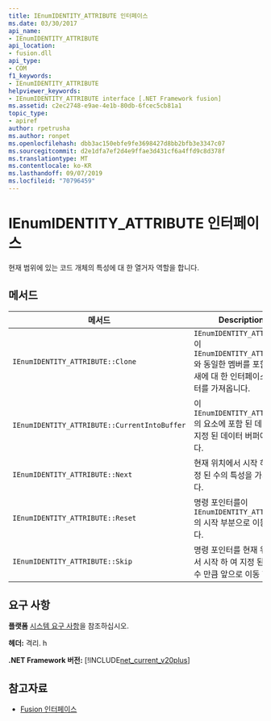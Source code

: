 ```yaml
---
title: IEnumIDENTITY_ATTRIBUTE 인터페이스
ms.date: 03/30/2017
api_name:
- IEnumIDENTITY_ATTRIBUTE
api_location:
- fusion.dll
api_type:
- COM
f1_keywords:
- IEnumIDENTITY_ATTRIBUTE
helpviewer_keywords:
- IEnumIDENTITY_ATTRIBUTE interface [.NET Framework fusion]
ms.assetid: c2ec2748-e9ae-4e1b-80db-6fcec5cb81a1
topic_type:
- apiref
author: rpetrusha
ms.author: ronpet
ms.openlocfilehash: dbb3ac150ebfe9fe3698427d8bb2bfb3e3347c07
ms.sourcegitcommit: d2e1dfa7ef2d4e9ffae3d431cf6a4ffd9c8d378f
ms.translationtype: MT
ms.contentlocale: ko-KR
ms.lasthandoff: 09/07/2019
ms.locfileid: "70796459"
---
```

# <a name="ienumidentity_attribute-interface"></a>IEnumIDENTITY_ATTRIBUTE 인터페이스
현재 범위에 있는 코드 개체의 특성에 대 한 열거자 역할을 합니다.  
  
## <a name="methods"></a>메서드  
  
|메서드|Description|  
|------------|-----------------|  
|`IEnumIDENTITY_ATTRIBUTE::Clone`|`IEnumIDENTITY_ATTRIBUTE` 이`IEnumIDENTITY_ATTRIBUTE`와 동일한 멤버를 포함 하는 새에 대 한 인터페이스 포인터를 가져옵니다.|  
|`IEnumIDENTITY_ATTRIBUTE::CurrentIntoBuffer`|이 `IEnumIDENTITY_ATTRIBUTE` 의 요소에 포함 된 데이터를 지정 된 데이터 버퍼에 씁니다.|  
|`IEnumIDENTITY_ATTRIBUTE::Next`|현재 위치에서 시작 하 여 지정 된 수의 특성을 가져옵니다.|  
|`IEnumIDENTITY_ATTRIBUTE::Reset`|명령 포인터를이 `IEnumIDENTITY_ATTRIBUTE`의 시작 부분으로 이동 합니다.|  
|`IEnumIDENTITY_ATTRIBUTE::Skip`|명령 포인터를 현재 위치에서 시작 하 여 지정 된 요소 수 만큼 앞으로 이동 합니다.|  
  
## <a name="requirements"></a>요구 사항  
 **플랫폼** [시스템 요구 사항](../../get-started/system-requirements.md)을 참조하십시오.  
  
 **헤더:** 격리. h  
  
 **.NET Framework 버전:** [!INCLUDE[net_current_v20plus](../../../../includes/net-current-v20plus-md.md)]  
  
## <a name="see-also"></a>참고자료

- [Fusion 인터페이스](fusion-interfaces.md)
